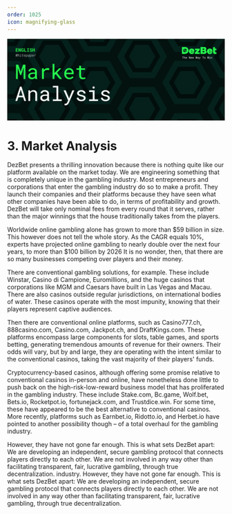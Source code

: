 ```yaml
---
order: 1025
icon: magnifying-glass
---
```

![](/static/headers/DezBet_Market_Analysis_ENG.png)

# 3. Market Analysis

DezBet presents a thrilling innovation because there is nothing quite like our platform available on the market today. We are engineering something that is completely unique in the gambling industry. Most entrepreneurs and corporations that enter the gambling industry do so to make a profit. They launch their companies and their platforms because they have seen what other companies have been able to do, in terms of profitability and growth. DezBet will take only nominal fees from every round that it serves, rather than the major winnings that the house traditionally takes from the players.
 
Worldwide online gambling alone has grown to more than $59 billion in size. 
This however does not tell the whole story. As the CAGR equals 10%, experts have projected online gambling to nearly double over the next four years, to more than $100 billion by 2026 It is no wonder, then, that there are so many businesses competing over players and their money.

There are conventional gambling solutions, for example. These include Winstar, Casino di Campione, Euromillions, and the huge casinos that corporations like MGM and Caesars have built in Las Vegas and Macau. There are also casinos outside regular jurisdictions, on international bodies of water. These casinos operate with the most impunity, knowing that their players represent captive audiences.
 
Then there are conventional online platforms, such as Casino777.ch, 888casino.com, Casino.com, Jackpot.ch, and DraftKings.com. These platforms encompass large components for slots, table games, and sports betting, generating tremendous amounts of revenue for their owners. Their odds will vary, but by and large, they are operating with the intent similar to the conventional casinos, taking the vast majority of their players' funds.
 
Cryptocurrency-based casinos, although offering some promise relative to conventional casinos in-person and online, have nonetheless done little to push back on the high-risk-low-reward business model that has proliferated in the gambling industry. These include Stake.com, Bc.game, Wolf.bet, Bets.io, Rocketpot.io, fortunejack.com, and Trustdice.win. For some time, these have appeared to be the best alternative to conventional casinos. More recently, platforms such as Earnbet.io, Ridotto.io, and Herbet.io have pointed to another possibility though – of a total overhaul for the gambling industry.
 

However, they have not gone far enough. This is  what sets DezBet apart: We are developing an independent, secure gambling protocol that connects players directly to each other. We are not involved in any way other than facilitating transparent, fair, lucrative gambling, through true decentralization.
industry.
However, they have not gone far enough. This is what sets DezBet apart: We are
developing an independent, secure gambling protocol that connects players directly to
each other. We are not involved in any way other than facilitating transparent, fair,
lucrative gambling, through true decentralization.
